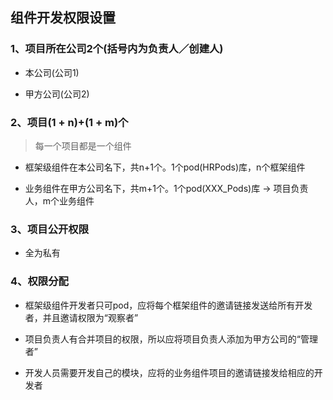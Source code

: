 ## 组件开发权限设置

### 1、项目所在公司2个(括号内为负责人／创建人)

* 本公司(公司1) 

* 甲方公司(公司2) 

### 2、项目(1 + n)+(1 + m)个

> 每一个项目都是一个组件

* 框架级组件在本公司名下，共n+1个。1个pod(HRPods)库，n个框架组件

* 业务组件在甲方公司名下，共m+1个。1个pod(XXX_Pods)库 -> 项目负责人，m个业务组件

### 3、项目公开权限

* 全为私有

### 4、权限分配

* 框架级组件开发者只可pod，应将每个框架组件的邀请链接发送给所有开发者，并且邀请权限为“观察者”

* 项目负责人有合并项目的权限，所以应将项目负责人添加为甲方公司的“管理者”

* 开发人员需要开发自己的模块，应将的业务组件项目的邀请链接发给相应的开发者

